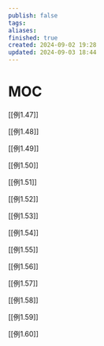 ```yaml
---
publish: false
tags: 
aliases: 
finished: true
created: 2024-09-02 19:28
updated: 2024-09-03 18:44
---
```

# MOC

[[例1.47]]

[[例1.48]]

[[例1.49]]

[[例1.50]]

[[例1.51]]

[[例1.52]]

[[例1.53]]

[[例1.54]]

[[例1.55]]

[[例1.56]]

[[例1.57]]

[[例1.58]]

[[例1.59]]

[[例1.60]]
